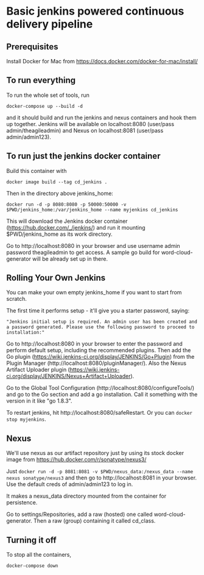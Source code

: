 # Basic jenkins powered continuous delivery pipeline

## Prerequisites
Install Docker for Mac from https://docs.docker.com/docker-for-mac/install/

## To run everything

To run the whole set of tools, run

`docker-compose up --build -d`

and it should build and run the jenkins and nexus containers and hook them up together.
Jenkins will be available on localhost:8080 (user/pass admin/theagileadmin) and Nexus on localhost:8081 (user/pass admin/admin123).

## To run just the jenkins docker container

Build this container with

`docker image build --tag cd_jenkins .`

Then in the directory above jenkins_home:

`docker run -d -p 8080:8080 -p 50000:50000 -v $PWD/jenkins_home:/var/jenkins_home --name myjenkins cd_jenkins`

This will download the Jenkins docker container (https://hub.docker.com/_/jenkins/) and run it mounting $PWD/jenkins_home as its work directory.  

Go to http://localhost:8080 in your browser and use username admin password theagileadmin to get access.  A sample go build for word-cloud-generator will be already set up in there.

## Rolling Your Own Jenkins

You can make your own empty jenkins_home if you want to start from scratch.

The first time it performs setup - it'll give you a starter password, saying:

`"Jenkins initial setup is required. An admin user has been created and a password generated.
Please use the following password to proceed to installation:"`

Go to http://localhost:8080 in your browser to enter the password and perform default setup, including the recommended plugins.
Then add the Go plugin (https://wiki.jenkins-ci.org/display/JENKINS/Go+Plugin) from the Plugin Manager (http://localhost:8080/pluginManager/).  Also the Nexus Artifact Uploader plugin (https://wiki.jenkins-ci.org/display/JENKINS/Nexus+Artifact+Uploader).

Go to the Global Tool Configuration (http://localhost:8080/configureTools/) and go to the Go section and add a go installation.  Call it something with the version in it like
"go 1.8.3".

To restart jenkins, hit http://localhost:8080/safeRestart.  Or you can `docker stop myjenkins`.

## Nexus

We'll use nexus as our artifact repository just by using its stock docker image from https://hub.docker.com/r/sonatype/nexus3/

Just `docker run -d -p 8081:8081 -v $PWD/nexus_data:/nexus_data --name nexus sonatype/nexus3` and then go to http://localhost:8081 in your browser. Use the default creds of admin/admin123 to log in.

It makes a nexus_data directory mounted from the container for persistence.

Go to settings/Repositories, add a raw (hosted) one called word-cloud-generator.  Then a raw (group) containing it called cd_class.

## Turning it off

To stop all the containers, 

`docker-compose down`